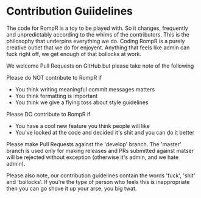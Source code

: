 # Contribution Guiidelines

The code for RompR is a toy to be played with.
So it changes, frequently and unpredictably according to the whims
of the contributors. This is the philosophy that underpins everything we do.
Coding RompR is a purely creative outlet that we do for enjoyent.
Anything that feels like admin can fuck right off, we get enough of that bollocks at work.

We welcome Pull Requests on GitHub but please take note of the following

Please do NOT contribute to RompR if
* You think writing meaningful commit messages matters
* You think formatting is important
* You think we give a flying toss about style guidelines

Please DO contribute to RompR if
* You have a cool new feature you think people will like
* You've looked at the code and decided it's shit and you can do it better

Please make Pull Requests against the 'develop' branch. The 'master' branch is used only for making releases
and PRs submitted against matser will be rejected without exception (otherwise it's admin, and we hate admin).

Please also note, our contribution guidelines contain the words 'fuck', 'shit' and 'bollocks'. If you're the type of
person who feels this is inappropriate then you can go shove it up your arse, you big twat.